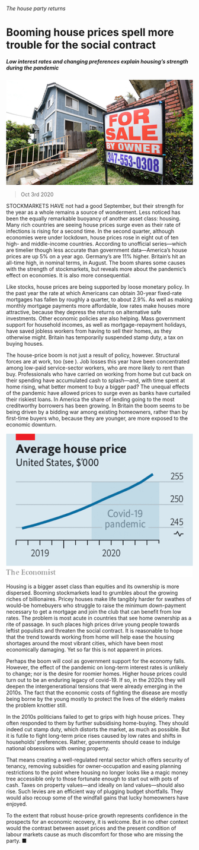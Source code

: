 ###### The house party returns

# Booming house prices spell more trouble for the social contract 

##### Low interest rates and changing preferences explain housing’s strength during the pandemic 

![image](images/20201003_LDP501.jpg) 

> Oct 3rd 2020 


STOCKMARKETS HAVE not had a good September, but their strength for the year as a whole remains a source of wonderment. Less noticed has been the equally remarkable buoyancy of another asset class: housing. Many rich countries are seeing house prices surge even as their rate of infections is rising for a second time. In the second quarter, although economies were under lockdown, house prices rose in eight out of ten high- and middle-income countries. According to unofficial series—which are timelier though less accurate than government data—America’s house prices are up 5% on a year ago. Germany’s are 11% higher. Britain’s hit an all-time high, in nominal terms, in August. The boom shares some causes with the strength of stockmarkets, but reveals more about the pandemic’s effect on economies. It is also more consequential.


Like stocks, house prices are being supported by loose monetary policy. In the past year the rate at which Americans can obtain 30-year fixed-rate mortgages has fallen by roughly a quarter, to about 2.9%. As well as making monthly mortgage payments more affordable, low rates make houses more attractive, because they depress the returns on alternative safe investments. Other economic policies are also helping. Mass government support for household incomes, as well as mortgage-repayment holidays, have saved jobless workers from having to sell their homes, as they otherwise might. Britain has temporarily suspended stamp duty, a tax on buying houses.



The house-price boom is not just a result of policy, however. Structural forces are at work, too (see ). Job losses this year have been concentrated among low-paid service-sector workers, who are more likely to rent than buy. Professionals who have carried on working from home but cut back on their spending have accumulated cash to splash—and, with time spent at home rising, what better moment to buy a bigger pad? The unequal effects of the pandemic have allowed prices to surge even as banks have curtailed their riskiest loans. In America the share of lending going to the most creditworthy borrowers has been growing. In Britain the boom seems to be being driven by a bidding war among existing homeowners, rather than by first-time buyers who, because they are younger, are more exposed to the economic downturn.

![image](images/20201003_LDC875.png) 



Housing is a bigger asset class than equities and its ownership is more dispersed. Booming stockmarkets lead to grumbles about the growing riches of billionaires. Pricey houses make life tangibly harder for swathes of would-be homebuyers who struggle to raise the minimum down-payment necessary to get a mortgage and join the club that can benefit from low rates. The problem is most acute in countries that see home ownership as a rite of passage. In such places high prices drive young people towards leftist populists and threaten the social contract. It is reasonable to hope that the trend towards working from home will help ease the housing shortages around the most vibrant cities, which have been most economically damaging. Yet so far this is not apparent in prices.


Perhaps the boom will cool as government support for the economy falls. However, the effect of the pandemic on long-term interest rates is unlikely to change; nor is the desire for roomier homes. Higher house prices could turn out to be an enduring legacy of covid-19. If so, in the 2020s they will deepen the intergenerational tensions that were already emerging in the 2010s. The fact that the economic costs of fighting the disease are mostly being borne by the young mostly to protect the lives of the elderly makes the problem knottier still.


In the 2010s politicians failed to get to grips with high house prices. They often responded to them by further subsidising home-buying. They should indeed cut stamp duty, which distorts the market, as much as possible. But it is futile to fight long-term price rises caused by low rates and shifts in households’ preferences. Rather, governments should cease to indulge national obsessions with owning property.


That means creating a well-regulated rental sector which offers security of tenancy, removing subsidies for owner-occupation and easing planning restrictions to the point where housing no longer looks like a magic money tree accessible only to those fortunate enough to start out with pots of cash. Taxes on property values—and ideally on land values—should also rise. Such levies are an efficient way of plugging budget shortfalls. They would also recoup some of the windfall gains that lucky homeowners have enjoyed.


To the extent that robust house-price growth represents confidence in the prospects for an economic recovery, it is welcome. But in no other context would the contrast between asset prices and the present condition of labour markets cause as much discomfort for those who are missing the party. ■

